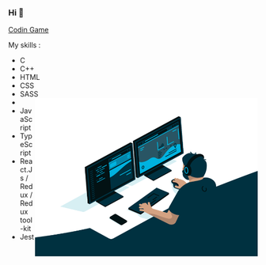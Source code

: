 ### Hi 👋

[Codin Game](https://www.codingame.com/profile/483153482d024ace59b7a1d5747b560c6730432)  
  
My skills :
* C
* C++
* HTML
* CSS
* SASS
*   <img style="float: right;" alt="GIF illustration github nnieddu" src="https://github.com/nnieddu/nnieddu/blob/main/code.gif" width="450" height="320" />
* JavaScript
* TypeScript
* React.Js / Redux / Redux tool-kit
* Jest
<!-- ![](https://visitor-badge.laobi.icu/badge?page_id=nnieddu) -->
